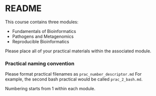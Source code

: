 # README

This course contains three modules:

- Fundamentals of Bioinformatics 
- Pathogens and Metagenomics
- Reproducible Bioinformatics

Please place all of your practical materials within the associated module. 

### Practical naming convention

Please format practical filenames as `prac_number_descriptor.md`
For example, the second bash practical would be called `prac_2_bash.md`.

Numbering starts from 1 within each module. 

